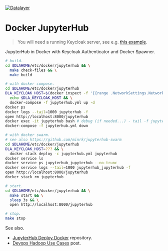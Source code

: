 [![Datalayer](https://docs.datalayer.io/logo/datalayer-25.svg)](https://datalayer.io)

# Docker JupyterHub

> You will need a running Keycloak server, see e.g. [this example](https://github.com/datalayer/datalayer/tree/master/lab/apps/keycloak).

JupyterHub in Docker with Keycloak Authenticator and Docker Spawner.

```bash
# build.
cd $DLAHOME/etc/docker/jupyterhub && \
  make check-files && \
  make build
```

```bash
# with docker compose.
cd $DLAHOME/etc/docker/jupyterhub
DLA_KEYCLOAK_HOST=$(docker inspect -f '{{range .NetworkSettings.Networks}}{{.IPAddress}}{{end}}' keycloak) && \
  echo $DLA_KEYCLOAK_HOST && \
  docker-compose -f jupyterhub.yml up -d
docker ps
docker logs --tail=1000 jupyterhub -f
open http://localhost:8000/jupyterhub
docker exec -it jupyterhub bash # debug (if needed...) - tail -f jupyterhub.log
docker-compose -f jupyterhub.yml down
```

```bash
# with docker swarm.
# see also https://github.com/minrk/jupyterhub-swarm
cd $DLAHOME/etc/docker/jupyterhub
DLA_KEYCLOAK_HOST=??? && \
  docker stack deploy -c jupyterhub.yml jupyterhub
docker service ls
docker service ps jupyterhub_jupyterhub --no-trunc
docker service logs --tail=1000 jupyterhub_jupyterhub -f
open http://localhost:8000/jupyterhub
docker stack rm jupyterhub
```

```bash
# start.
cd $DLAHOME/etc/docker/jupyterhub && \
  make start && \
  sleep 3s && \
  open http://localhost:8000/jupyterhub
```

```bash
# stop.
make stop
```

See also.

+ [JupyterHub Deploy Docker](https://github.com/jupyterhub/jupyterhub-deploy-docker) repository.
+ [Devops Hadoop Use Cases](https://www.linkedin.com/pulse/devops-hadoop-use-cases-get-me-cluster-under-5-dieter-schwarenthorer) post.
